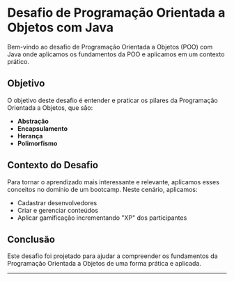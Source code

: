 # Desafio de Programação Orientada a Objetos com Java

Bem-vindo ao desafio de Programação Orientada a Objetos (POO) com Java onde aplicamos os fundamentos da POO e aplicamos em um contexto prático.

## Objetivo

O objetivo deste desafio é entender e praticar os pilares da Programação Orientada a Objetos, que são:

- **Abstração**
- **Encapsulamento**
- **Herança**
- **Polimorfismo**

## Contexto do Desafio

Para tornar o aprendizado mais interessante e relevante, aplicamos esses conceitos no domínio de um bootcamp. Neste cenário, aplicamos:

- Cadastrar desenvolvedores
- Criar e gerenciar conteúdos
- Aplicar gamificação incrementando "XP" dos participantes


## Conclusão

Este desafio foi projetado para ajudar a compreender os fundamentos da Programação Orientada a Objetos de uma forma prática e aplicada. 

---

